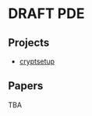 # DRAFT PDE


## Projects

- [cryptsetup](https://gitlab.com/cryptsetup/cryptsetup)


## Papers



TBA

